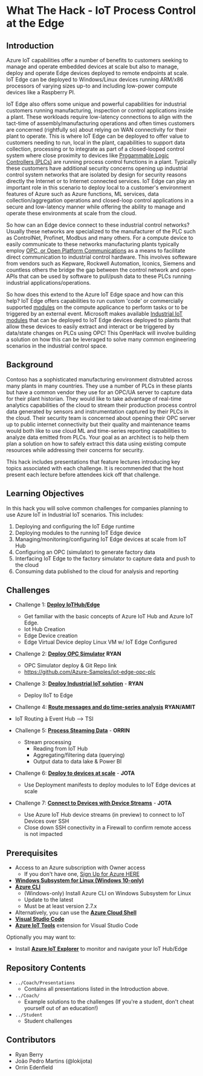 # What The Hack - IoT Process Control at the Edge

## Introduction

Azure IoT capabilities offer a number of benefits to customers seeking to manage and operate embedded devices at scale but also to manage, deploy and operate Edge devices deployed to remote endpoints at scale.  IoT Edge can be deployed to Windows/Linux devices running ARM/x86 processors of varying sizes up-to and including low-power compute devices like a Raspberry PI.  

IoT Edge also offers some unique and powerful capabilities for industrial customers running manufacturing, inspection or control applications inside a plant.  These workloads require low-latency connections to align with the tact-time of assembly/manufacturing operations and often times customers are concerned (rightfully so) about relying on WAN connectivity for their plant to operate.  This is where IoT Edge can be deployed to offer value to customers needing to run, local in the plant, capabilities to support data collection, processing or to integrate as part of a closed-looped control system where close proximity to devices like [Progammable Logic Controllers (PLCs)](https://en.wikipedia.org/wiki/Programmable_logic_controller) are running process control functions in a plant.  Typically these customers have additional security concerns opening up industrial control system networks that are isolated by design for security reasons directly the Internet or to Internet connected services.  IoT Edge can play an important role in this scenario to deploy local to a customer's environment features of Azure such as Azure functions, ML services, data collection/aggregation operations and closed-loop control applications in a secure and low-latency manner while offering the ability to manage and operate these environments at scale from the cloud.

So how can an Edge device connect to these industrial control networks?  Usually these networks are specialized to the manufacturer of the PLC such as ControlNet, Profinet, Modbus and many others.  For a compute device to easily communicate to these networks manufacturing plants typically employ [OPC, or Open Platform Communications](https://en.wikipedia.org/wiki/Open_Platform_Communications) as a means to facilitate direct communication to industrial control hardware.  This involves softeware from vendors such as Kepware, Rockwell Automation, Iconics, Siemens and countless others the bridge the gap between the control network and open-APIs that can be used by software to pull/push data to these PLCs running industrial applications/operations.

So how does this extend to the Azure IoT Edge space and how can this help?  IoT Edge offers capabilities to run custom 'code' or commercially supported [modules](https://docs.microsoft.com/en-us/azure/iot-edge/iot-edge-modules?view=iotedge-2018-06) on the compute applicance to perform tasks or to be triggered by an external event.  Microsoft makes available [Industrial IoT modules](https://azure.github.io/Industrial-IoT/) that can be deployed to IoT Edge devices deployed to plants that allow these devices to easily extract and interact or be triggered by data/state changes on PLCs using OPC!  This OpenHack will involve building a solution on how this can be leveraged to solve many common engineering scenarios in the industrial control space.

## Background

Contoso has a sophisticated manufacturing environment distrubted across many plants in many countries.  They use a number of PLCs in these plants but have a common vendor they use for an OPC/UA server to capture data for their plant historian.  They would like to take advantage of real-time analytics capabilities of the cloud to stream their production process control data generated by sensors and instrumentation captured by their PLCs in the cloud.  Their security team is concerned about opening their OPC server up to public internet connectivity but their quality and maintenance teams would both like to use cloud ML and time-series reporting capabilities to analyze data emitted from PLCs.  Your goal as an architect is to help them plan a solution on how to safely extract this data using existing compute resources while addressing their concerns for security.   

This hack includes presentations that feature lectures introducing key topics associated with each challenge. It is recommended that the host present each lecture before attendees kick off that challenge.

## Learning Objectives


In this hack you will solve common challenges for companies planning to use Azure IoT in Industrial IoT scenarios. This includes:

1. Deploying and configuring the IoT Edge runtime
1. Deploying modules to the running IoT Edge device
1. Managing/monitoring/configuring IoT Edge devices at scale from IoT Hub
1. Configuring an OPC (simulator) to generate factory data
1. Interfacing IoT Edge to the factory simulator to capture data and push to the cloud
1. Consuming data published to the cloud for analysis and reporting

## Challenges

- Challenge 1: **[Deploy IoTHub/Edge](Student/Challenge-01.md)**
  - Get familiar with the basic concepts of Azure IoT Hub and Azure IoT Edge.
  - Iot Hub Creation
  - Edge Device creation
  - Edge Virtual Device deploy Linux VM w/ IoT Edge Configured

- Challenge 2: **[Deploy OPC Simulator](Student/Challenge-02.md)** **RYAN**
  - OPC Simulator deploy & Git Repo link
  - https://github.com/Azure-Samples/iot-edge-opc-plc

- Challenge 3: **[Deploy Industrial IoT solution](Student/Challenge-03.md)** - **RYAN**
  - Deploy IIoT to Edge

- Challenge 4: **[Route messages and do time-series analysis](Student/Challenge-04.md)** **RYAN/AMIT**
- IoT Routing à Event Hub --> TSI

- Challenge 5: **[Process Steaming Data](Student/Challenge-05.md)** - **ORRIN**
  - Stream processing
    - Reading from IoT Hub
    - Aggregating/filtering data (querying)
    - Output data to data lake & Power BI

- Challenge 6: **[Deploy to devices at scale](Student/Challenge-06.md)** - **JOTA**
  - Use Deployment manifests to deploy modules to IoT Edge devices at scale

- Challenge 7: **[Connect to Devices with Device Streams](Student/Challenge-07.md)** - **JOTA**
  - Use Azure IoT Hub device streams (in preview) to connect to IoT Devices over SSH
  - Close down SSH conectivity in a Firewall to confirm remote access is not impacted

## Prerequisites

- Access to an Azure subscription with Owner access
  - If you don't have one, [Sign Up for Azure HERE](https://azure.microsoft.com/en-us/free/)
- [**Windows Subsystem for Linux (Windows 10-only)**](https://docs.microsoft.com/en-us/windows/wsl/install-win10)
- [**Azure CLI**](https://docs.microsoft.com/en-us/cli/azure/install-azure-cli)
  - (Windows-only) Install Azure CLI on Windows Subsystem for Linux
  - Update to the latest
  - Must be at least version 2.7.x
- Alternatively, you can use the [**Azure Cloud Shell**](https://shell.azure.com/)
- [**Visual Studio Code**](https://code.visualstudio.com/)
- [**Azure IoT Tools**](https://marketplace.visualstudio.com/items?itemName=vsciot-vscode.azure-iot-tools) extension for Visual Studio Code

Optionally you may want to:

- Install [**Azure IoT Explorer**](https://docs.microsoft.com/en-us/azure/iot-pnp/howto-use-iot-explorer) to monitor and navigate your IoT Hub/Edge

## Repository Contents

- `../Coach/Presentations`
  - Contains all presentations listed in the Introduction above.
- `../Coach/`
  - Example solutions to the challenges (If you're a student, don't cheat yourself out of an education!)
- `../Student`
  - Student challenges

## Contributors

- Ryan Berry
- João Pedro Martins (@lokijota)
- Orrin Edenfield

